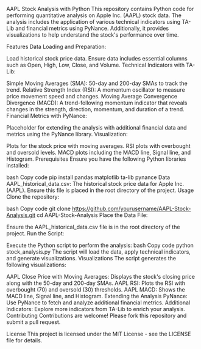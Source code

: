 AAPL Stock Analysis with Python
This repository contains Python code for performing quantitative analysis on Apple Inc. (AAPL) stock data. The analysis includes the application of various technical indicators using TA-Lib and financial metrics using PyNance. Additionally, it provides visualizations to help understand the stock's performance over time.

Features
Data Loading and Preparation:

Load historical stock price data.
Ensure data includes essential columns such as Open, High, Low, Close, and Volume.
Technical Indicators with TA-Lib:

Simple Moving Averages (SMA): 50-day and 200-day SMAs to track the trend.
Relative Strength Index (RSI): A momentum oscillator to measure price movement speed and changes.
Moving Average Convergence Divergence (MACD): A trend-following momentum indicator that reveals changes in the strength, direction, momentum, and duration of a trend.
Financial Metrics with PyNance:

Placeholder for extending the analysis with additional financial data and metrics using the PyNance library.
Visualization:

Plots for the stock price with moving averages.
RSI plots with overbought and oversold levels.
MACD plots including the MACD line, Signal line, and Histogram.
Prerequisites
Ensure you have the following Python libraries installed:

bash
Copy code
pip install pandas matplotlib ta-lib pynance
Data
AAPL_historical_data.csv: The historical stock price data for Apple Inc. (AAPL). Ensure this file is placed in the root directory of the project.
Usage
Clone the repository:

bash
Copy code
git clone https://github.com/yourusername/AAPL-Stock-Analysis.git
cd AAPL-Stock-Analysis
Place the Data File:

Ensure the AAPL_historical_data.csv file is in the root directory of the project.
Run the Script:

Execute the Python script to perform the analysis:
bash
Copy code
python stock_analysis.py
The script will load the data, apply technical indicators, and generate visualizations.
Visualizations
The script generates the following visualizations:

AAPL Close Price with Moving Averages: Displays the stock's closing price along with the 50-day and 200-day SMAs.
AAPL RSI: Plots the RSI with overbought (70) and oversold (30) thresholds.
AAPL MACD: Shows the MACD line, Signal line, and Histogram.
Extending the Analysis
PyNance: Use PyNance to fetch and analyze additional financial metrics.
Additional Indicators: Explore more indicators from TA-Lib to enrich your analysis.
Contributing
Contributions are welcome! Please fork this repository and submit a pull request.

License
This project is licensed under the MIT License - see the LICENSE file for details.
